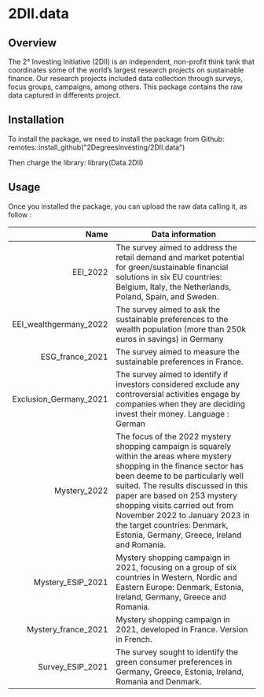 # 2DII.data

## Overview

The 2° Investing Initiative (2DII) is an independent, non-profit think tank that coordinates some of the world’s largest research projects on sustainable finance.
Our research projects included data collection through surveys, focus groups, campaigns, among others. This package contains the raw data captured in differents 
project. 

## Installation

To install the package, we need to install the package from Github: 
remotes::install_github("2DegreesInvesting/2DII.data")

Then charge the library:
library(Data.2DII)

## Usage

Once you installed the package, you can upload the raw data calling it, as follow : 

|           Name        |                                                             Data information                                                     |
|----------------------:|----------------------------------------------------------------------------------------------------------------------------------|
|EEI_2022               |The survey aimed to address the retail demand and market potential for green/sustainable financial solutions in six EU countries: Belgium, Italy, the Netherlands, Poland, Spain, and Sweden. |
|EEI_wealthgermany_2022 |The survey aimed to ask the sustainable preferences to the wealth population (more than 250k euros in savings) in Germany         |
|ESG_france_2021        |The survey aimed to measure the sustainable preferences in France.                                                                |
|Exclusion_Germany_2021 |The survey aimed to identify if investors considered exclude any controversial activities engage by companies when they are deciding invest their money. Language : German |
|Mystery_2022           |The focus of the 2022 mystery shopping campaign is squarely within the areas where mystery shopping in the finance sector has been deeme to be particularly well suited. The results discussed in this paper are based on 253 mystery shopping visits carried out from November 2022 to January 2023 in the target countries: Denmark, Estonia, Germany, Greece, Ireland and Romania. |
|Mystery_ESIP_2021      |Mystery shopping campaign in 2021, focusing on a group of six countries in Western, Nordic and Eastern Europe: Denmark, Estonia, Ireland, Germany, Greece and Romania.  |
|Mystery_france_2021    |Mystery shopping campaign in 2021, developed in France. Version in French.                                                        |   
|Survey_ESIP_2021       |The survey sought to identify the green consumer preferences in Germany, Greece, Estonia, Ireland, Romania and Denmark. |

